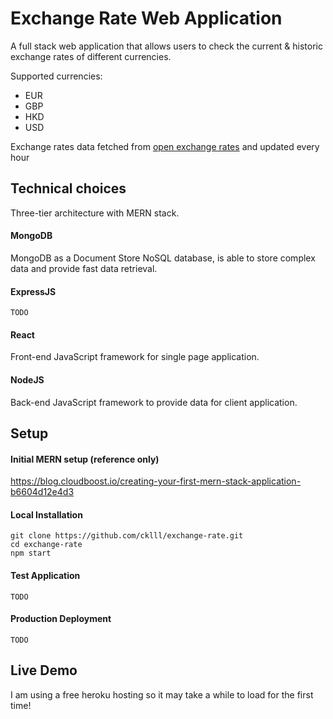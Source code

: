 # Exchange Rate Web Application
A full stack web application that allows users to check the current & historic exchange rates of different currencies.

Supported currencies:
- EUR
- GBP
- HKD
- USD

Exchange rates data fetched from [open exchange rates](https://openexchangerates.org/) and updated every hour

## Technical choices
Three-tier architecture with MERN stack.

#### MongoDB
MongoDB as a Document Store NoSQL database, is able to store complex data and provide fast data retrieval.

#### ExpressJS
``` TODO ```

#### React
Front-end JavaScript framework for single page application.

#### NodeJS
Back-end JavaScript framework to provide data for client application.



## Setup
#### Initial MERN setup (reference only)
https://blog.cloudboost.io/creating-your-first-mern-stack-application-b6604d12e4d3

#### Local Installation
```
git clone https://github.com/cklll/exchange-rate.git
cd exchange-rate
npm start
```

#### Test Application
``` TODO ```

#### Production Deployment
``` TODO ```

## Live Demo
I am using a free heroku hosting so it may take a while to load for the first time!

